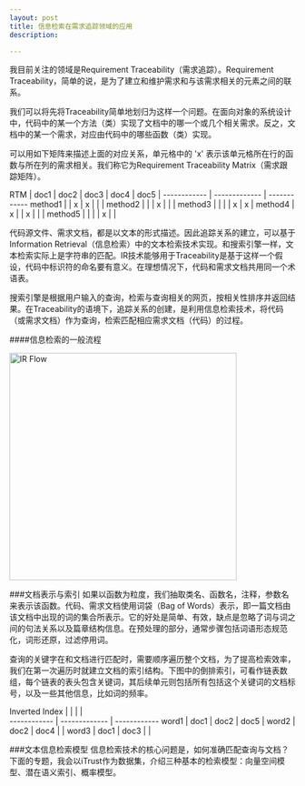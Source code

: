 ```yaml
---
layout: post
title: 信息检索在需求追踪领域的应用
description: 

---
```


我目前关注的领域是Requirement Traceability（需求追踪）。Requirement Traceability，简单的说，是为了建立和维护需求和与该需求相关的元素之间的联系。

我们可以将先将Traceability简单地划归为这样一个问题。在面向对象的系统设计中，代码中的某一个方法（类）实现了文档中的哪一个或几个相关需求。反之，文档中的某一个需求，对应由代码中的哪些函数（类）实现。

可以用如下矩阵来描述上面的对应关系，单元格中的 'x' 表示该单元格所在行的函数与所在列的需求相关。我们称它为Requirement Traceability Matrix（需求跟踪矩阵）。  

RTM  | doc1 | doc2 | doc3 | doc4 | doc5 |
------------ | ------------- | ------------
method1 | | x | x |  |  |
method2 |  |  | x |  |  |
method3 | |  |  | x | x |
method4 | x |  | x |  |  |
method5 | |  |  | x |  |


代码源文件、需求文档，都是以文本的形式描述。因此追踪关系的建立，可以基于Information Retrieval（信息检索）中的文本检索技术实现。和搜索引擎一样，文本检索实际上是字符串的匹配。IR技术能够用于Traceability是基于这样一个假设，代码中标识符的命名要有意义。在理想情况下，代码和需求文档共用同一个术语表。

搜索引擎是根据用户输入的查询，检索与查询相关的网页，按相关性排序并返回结果。在Traceability的语境下，追踪关系的创建，是利用信息检索技术，将代码（或需求文档）作为查询，检索匹配相应需求文档（代码）的过程。

####信息检索的一般流程

<img src="{{ site.img_url }}/2014/ir_flow.png" alt="IR Flow" width="400px" />

###文档表示与索引
如果以函数为粒度，我们抽取类名、函数名，注释，参数名来表示该函数。代码、需求文档使用词袋（Bag of Words）表示，即一篇文档由该文档中出现的词的集合所表示。它的好处是简单、有效，缺点是忽略了词与词之间的句法关系以及篇章结构信息。在预处理的部分，通常步骤包括词语形态规范化，词形还原，过滤停用词。

查询的关键字在和文档进行匹配时，需要顺序遍历整个文档，为了提高检索效率，我们在第一次遍历时就建立文档的索引结构。下图中的倒排索引，可看作链表数组，每个链表的表头包含关键词，其后续单元则包括所有包括这个关键词的文档标号，以及一些其他信息，比如词的频率。

Inverted Index |  |  |  |  
------------ | ------------- | ------------
word1 | doc1 | doc2 | doc5 |
word2 | doc2 | doc4 |  |
word3 | doc1 | doc3 |  |


###文本信息检索模型
信息检索技术的核心问题是，如何准确匹配查询与文档？下面的专题，我会以iTrust作为数据集，介绍三种基本的检索模型：向量空间模型、潜在语义索引、概率模型。

